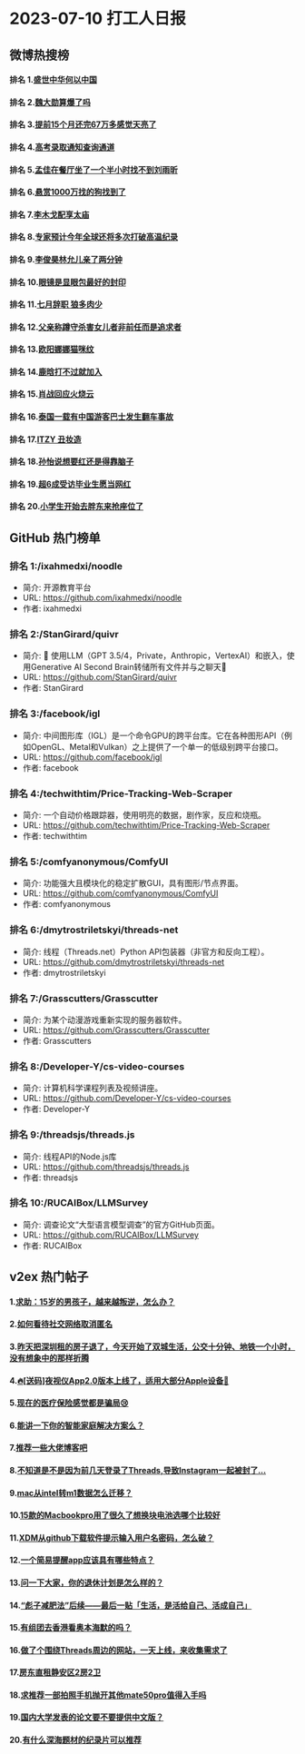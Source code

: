 # 2023-07-10 打工人日报


## 微博热搜榜

#### 排名 1.[盛世中华何以中国](https://s.weibo.com/weibo?q=盛世中华何以中国)
#### 排名 2.[魏大勋算爆了吗](https://s.weibo.com/weibo?q=魏大勋算爆了吗)
#### 排名 3.[提前15个月还完67万多感觉天亮了](https://s.weibo.com/weibo?q=提前15个月还完67万多感觉天亮了)
#### 排名 4.[高考录取通知查询通道](https://s.weibo.com/weibo?q=高考录取通知查询通道)
#### 排名 5.[孟佳在餐厅坐了一个半小时找不到刘雨昕](https://s.weibo.com/weibo?q=孟佳在餐厅坐了一个半小时找不到刘雨昕)
#### 排名 6.[悬赏1000万找的狗找到了](https://s.weibo.com/weibo?q=悬赏1000万找的狗找到了)
#### 排名 7.[李木戈配享太庙](https://s.weibo.com/weibo?q=李木戈配享太庙)
#### 排名 8.[专家预计今年全球还将多次打破高温纪录](https://s.weibo.com/weibo?q=专家预计今年全球还将多次打破高温纪录)
#### 排名 9.[李俊昊林允儿亲了两分钟](https://s.weibo.com/weibo?q=李俊昊林允儿亲了两分钟)
#### 排名 10.[眼镜是显眼包最好的封印](https://s.weibo.com/weibo?q=眼镜是显眼包最好的封印)
#### 排名 11.[七月辞职 狼多肉少](https://s.weibo.com/weibo?q=七月辞职狼多肉少)
#### 排名 12.[父亲称蹲守杀害女儿者非前任而是追求者](https://s.weibo.com/weibo?q=父亲称蹲守杀害女儿者非前任而是追求者)
#### 排名 13.[欧阳娜娜猫咪纹](https://s.weibo.com/weibo?q=欧阳娜娜猫咪纹)
#### 排名 14.[鹿晗打不过就加入](https://s.weibo.com/weibo?q=鹿晗打不过就加入)
#### 排名 15.[肖战回应火烧云](https://s.weibo.com/weibo?q=肖战回应火烧云)
#### 排名 16.[泰国一载有中国游客巴士发生翻车事故](https://s.weibo.com/weibo?q=泰国一载有中国游客巴士发生翻车事故)
#### 排名 17.[ITZY 丑妆造](https://s.weibo.com/weibo?q=ITZY丑妆造)
#### 排名 18.[孙怡说想要红还是得靠脑子](https://s.weibo.com/weibo?q=孙怡说想要红还是得靠脑子)
#### 排名 19.[超6成受访毕业生愿当网红](https://s.weibo.com/weibo?q=超6成受访毕业生愿当网红)
#### 排名 20.[小学生开始去胖东来抢座位了](https://s.weibo.com/weibo?q=小学生开始去胖东来抢座位了)
## GitHub 热门榜单

### 排名 1:/ixahmedxi/noodle
- 简介: 开源教育平台
- URL: https://github.com/ixahmedxi/noodle
- 作者: ixahmedxi 

### 排名 2:/StanGirard/quivr
- 简介: 🧠 使用LLM（GPT 3.5/4，Private，Anthropic，VertexAI）和嵌入，使用Generative AI Second Brain转储所有文件并与之聊天🧠
- URL: https://github.com/StanGirard/quivr
- 作者: StanGirard 

### 排名 3:/facebook/igl
- 简介: 中间图形库（IGL）是一个命令GPU的跨平台库。它在各种图形API（例如OpenGL、Metal和Vulkan）之上提供了一个单一的低级别跨平台接口。
- URL: https://github.com/facebook/igl
- 作者: facebook 

### 排名 4:/techwithtim/Price-Tracking-Web-Scraper
- 简介: 一个自动价格跟踪器，使用明亮的数据，剧作家，反应和烧瓶。
- URL: https://github.com/techwithtim/Price-Tracking-Web-Scraper
- 作者: techwithtim 

### 排名 5:/comfyanonymous/ComfyUI
- 简介: 功能强大且模块化的稳定扩散GUI，具有图形/节点界面。
- URL: https://github.com/comfyanonymous/ComfyUI
- 作者: comfyanonymous 

### 排名 6:/dmytrostriletskyi/threads-net
- 简介: 线程（Threads.net）Python API包装器（非官方和反向工程）。
- URL: https://github.com/dmytrostriletskyi/threads-net
- 作者: dmytrostriletskyi 

### 排名 7:/Grasscutters/Grasscutter
- 简介: 为某个动漫游戏重新实现的服务器软件。
- URL: https://github.com/Grasscutters/Grasscutter
- 作者: Grasscutters 

### 排名 8:/Developer-Y/cs-video-courses
- 简介: 计算机科学课程列表及视频讲座。
- URL: https://github.com/Developer-Y/cs-video-courses
- 作者: Developer-Y 

### 排名 9:/threadsjs/threads.js
- 简介: 线程API的Node.js库
- URL: https://github.com/threadsjs/threads.js
- 作者: threadsjs 

### 排名 10:/RUCAIBox/LLMSurvey
- 简介: 调查论文“大型语言模型调查”的官方GitHub页面。
- URL: https://github.com/RUCAIBox/LLMSurvey
- 作者: RUCAIBox 

## v2ex 热门帖子

#### 1.[求助：15岁的男孩子，越来越叛逆，怎么办？](https://www.v2ex.com/t/955371#reply73)
#### 2.[如何看待社交网络取消匿名](https://www.v2ex.com/t/955372#reply62)
#### 3.[昨天把深圳租的房子退了，今天开始了双城生活，公交十分钟、地铁一个小时，没有想象中的那样折腾](https://www.v2ex.com/t/955386#reply19)
#### 4.[🔥[送码]夜视仪App2.0版本上线了，适用大部分Apple设备👏](https://www.v2ex.com/t/955381#reply15)
#### 5.[现在的医疗保险感觉都是骗局😢](https://www.v2ex.com/t/955392#reply12)
#### 6.[能讲一下你的智能家庭解决方案么？](https://www.v2ex.com/t/955377#reply12)
#### 7.[推荐一些大佬博客吧](https://www.v2ex.com/t/955375#reply9)
#### 8.[不知道是不是因为前几天登录了Threads,导致Instagram一起被封了...](https://www.v2ex.com/t/955380#reply9)
#### 9.[mac从intel转m1数据怎么迁移？](https://www.v2ex.com/t/955379#reply7)
#### 10.[15款的Macbookpro用了很久了想换块电池选哪个比较好](https://www.v2ex.com/t/955387#reply6)
#### 11.[XDM从github下载软件提示输入用户名密码，怎么破？](https://www.v2ex.com/t/955396#reply4)
#### 12.[一个简易提醒app应该具有哪些特点？](https://www.v2ex.com/t/955376#reply4)
#### 13.[问一下大家，你的退休计划是怎么样的？](https://www.v2ex.com/t/955404#reply3)
#### 14.[“彪子减肥法”后续——最后一贴「生活，是活给自己、活成自己」](https://www.v2ex.com/t/955391#reply3)
#### 15.[有组团去香港看奥本海默的吗？](https://www.v2ex.com/t/955399#reply2)
#### 16.[做了个围绕Threads周边的网站，一天上线，来收集需求了](https://www.v2ex.com/t/955373#reply2)
#### 17.[房东直租静安区2房2卫](https://www.v2ex.com/t/955374#reply2)
#### 18.[求推荐一部拍照手机抛开其他mate50pro值得入手吗](https://www.v2ex.com/t/955393#reply1)
#### 19.[国内大学发表的论文要不要提供中文版？](https://www.v2ex.com/t/955402#reply1)
#### 20.[有什么深海题材的纪录片可以推荐](https://www.v2ex.com/t/955403#reply1)

